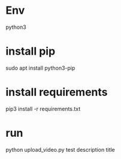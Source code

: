 # Env

python3

# install pip

sudo apt install python3-pip

# install requirements

pip3 install -r requirements.txt

# run

python upload_video.py test description title
